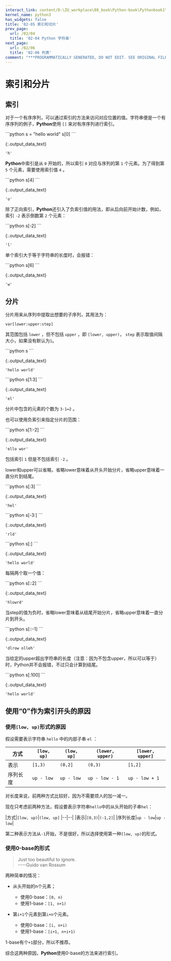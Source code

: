 ```yaml
---
interact_link: content/D:\ZU_workplace\08_book\Python-book\Pythonbook1\content\02/05.ipynb
kernel_name: python3
has_widgets: false
title: '02-05 索引和切片'
prev_page:
  url: /02/04
  title: '02-04 Python 字符串'
next_page:
  url: /02/06
  title: '02-06 列表'
comment: "***PROGRAMMATICALLY GENERATED, DO NOT EDIT. SEE ORIGINAL FILES IN /content***"
---
```


# 索引和分片

## 索引

对于一个有序序列，可以通过索引的方法来访问对应位置的值。字符串便是一个有序序列的例子，**Python**使用 `[]` 来对有序序列进行索引。

<div markdown="1" class="cell code_cell">
<div class="input_area" markdown="1">
```python
s = "hello world"
s[0]
```
</div>

<div class="output_wrapper" markdown="1">
<div class="output_subarea" markdown="1">


{:.output_data_text}
```
'h'
```


</div>
</div>
</div>

**Python**中索引是从 `0` 开始的，所以索引 `0` 对应与序列的第 `1` 个元素。为了得到第 `5` 个元素，需要使用索引值 `4` 。

<div markdown="1" class="cell code_cell">
<div class="input_area" markdown="1">
```python
s[4]
```
</div>

<div class="output_wrapper" markdown="1">
<div class="output_subarea" markdown="1">


{:.output_data_text}
```
'o'
```


</div>
</div>
</div>

除了正向索引，**Python**还引入了负索引值的用法，即从后向前开始计数，例如，索引 `-2` 表示倒数第 `2` 个元素：

<div markdown="1" class="cell code_cell">
<div class="input_area" markdown="1">
```python
s[-2]
```
</div>

<div class="output_wrapper" markdown="1">
<div class="output_subarea" markdown="1">


{:.output_data_text}
```
'l'
```


</div>
</div>
</div>

单个索引大于等于字符串的长度时，会报错：

<div markdown="1" class="cell code_cell">
<div class="input_area" markdown="1">
```python
s[6]
```
</div>

<div class="output_wrapper" markdown="1">
<div class="output_subarea" markdown="1">


{:.output_data_text}
```
'w'
```


</div>
</div>
</div>

## 分片

分片用来从序列中提取出想要的子序列，其用法为：

    var[lower:upper:step]

其范围包括 `lower` ，但不包括 `upper` ，即 `[lower, upper)`， `step` 表示取值间隔大小，如果没有默认为`1`。

<div markdown="1" class="cell code_cell">
<div class="input_area" markdown="1">
```python
s
```
</div>

<div class="output_wrapper" markdown="1">
<div class="output_subarea" markdown="1">


{:.output_data_text}
```
'hello world'
```


</div>
</div>
</div>

<div markdown="1" class="cell code_cell">
<div class="input_area" markdown="1">
```python
s[1:3]
```
</div>

<div class="output_wrapper" markdown="1">
<div class="output_subarea" markdown="1">


{:.output_data_text}
```
'el'
```


</div>
</div>
</div>

分片中包含的元素的个数为 `3-1=2` 。

也可以使用负索引来指定分片的范围：

<div markdown="1" class="cell code_cell">
<div class="input_area" markdown="1">
```python
s[1:-2]
```
</div>

<div class="output_wrapper" markdown="1">
<div class="output_subarea" markdown="1">


{:.output_data_text}
```
'ello wor'
```


</div>
</div>
</div>

包括索引 `1` 但是不包括索引 `-2` 。

lower和upper可以省略，省略lower意味着从开头开始分片，省略upper意味着一直分片到结尾。

<div markdown="1" class="cell code_cell">
<div class="input_area" markdown="1">
```python
s[:3]
```
</div>

<div class="output_wrapper" markdown="1">
<div class="output_subarea" markdown="1">


{:.output_data_text}
```
'hel'
```


</div>
</div>
</div>

<div markdown="1" class="cell code_cell">
<div class="input_area" markdown="1">
```python
s[-3:]
```
</div>

<div class="output_wrapper" markdown="1">
<div class="output_subarea" markdown="1">


{:.output_data_text}
```
'rld'
```


</div>
</div>
</div>

<div markdown="1" class="cell code_cell">
<div class="input_area" markdown="1">
```python
s[:]
```
</div>

<div class="output_wrapper" markdown="1">
<div class="output_subarea" markdown="1">


{:.output_data_text}
```
'hello world'
```


</div>
</div>
</div>

每隔两个取一个值：

<div markdown="1" class="cell code_cell">
<div class="input_area" markdown="1">
```python
s[::2]
```
</div>

<div class="output_wrapper" markdown="1">
<div class="output_subarea" markdown="1">


{:.output_data_text}
```
'hlowrd'
```


</div>
</div>
</div>

当step的值为负时，省略lower意味着从结尾开始分片，省略upper意味着一直分片到开头。

<div markdown="1" class="cell code_cell">
<div class="input_area" markdown="1">
```python
s[::-1]
```
</div>

<div class="output_wrapper" markdown="1">
<div class="output_subarea" markdown="1">


{:.output_data_text}
```
'dlrow olleh'
```


</div>
</div>
</div>

当给定的upper超出字符串的长度（注意：因为不包含upper，所以可以等于）时，Python并不会报错，不过只会计算到结尾。

<div markdown="1" class="cell code_cell">
<div class="input_area" markdown="1">
```python
s[:100]
```
</div>

<div class="output_wrapper" markdown="1">
<div class="output_subarea" markdown="1">


{:.output_data_text}
```
'hello world'
```


</div>
</div>
</div>

## 使用“0”作为索引开头的原因

### 使用`[low, up)`形式的原因

假设需要表示字符串 `hello` 中的内部子串 `el` ：

|方式|`[low, up)`|`(low, up]`|`(lower, upper)`|`[lower, upper]`
|--|--|--|--|--|
|表示|`[1,3)`|`(0,2]`|`(0,3)`|`[1,2]`
|序列长度|`up - low`|`up - low`|`up - low - 1`|`up - low + 1`

对长度来说，前两种方式比较好，因为不需要烦人的加一减一。

现在只考虑前两种方法，假设要表示字符串`hello`中的从头开始的子串`hel`：

|方式|`[low, up)`|`(low, up]`
|--|--|
|表示|`[0,3)`|`(-1,2]`|
|序列长度|`up - low`|`up - low`|

第二种表示方法从`-1`开始，不是很好，所以选择使用第一种`[low, up)`的形式。

### 使用0-base的形式

> Just too beautiful to ignore.  
----Guido van Rossum

两种简单的情况：

- 从头开始的n个元素；
    - 使用0-base：`[0, n)`
    - 使用1-base：`[1, n+1)`

- 第`i+1`个元素到第`i+n`个元素。
    - 使用0-base：`[i, n+i)`
    - 使用1-base：`[i+1, n+i+1)`

1-base有个`+1`部分，所以不推荐。

综合这两种原因，**Python**使用0-base的方法来进行索引。
